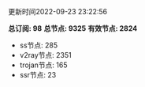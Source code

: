 更新时间2022-09-23 23:22:56

**总订阅: 98**
**总节点: 9325**
**有效节点: 2824**
- ss节点: 285
- v2ray节点: 2351
- trojan节点: 165
- ssr节点: 23
